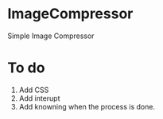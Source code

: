 # ImageCompressor
Simple Image Compressor

# To do
1. Add CSS
2. Add interupt
3. Add knowning when the process is done.
